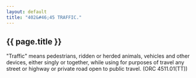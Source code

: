 ```yaml
---
layout: default 
title: "402&#46;45 TRAFFIC."
---
```


{{ page.title }}
----------------

"Traffic" means pedestrians, ridden or herded animals, vehicles and
other devices, either singly or together, while using for purposes of
travel any street or highway or private road open to public travel. (ORC
4511.01(TT))
